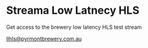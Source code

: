 # Streama Low Latnecy HLS
Get access to the brewery low latency HLS test stream

llhls@pyrmontbrewery.com.au
